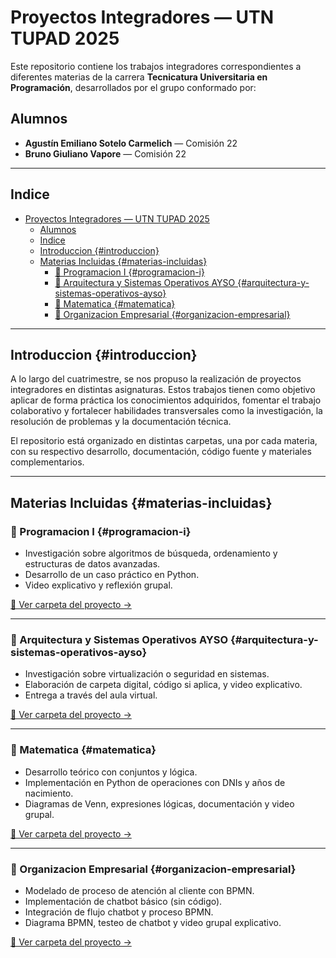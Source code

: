 # Proyectos Integradores — UTN TUPAD 2025

Este repositorio contiene los trabajos integradores correspondientes a diferentes materias de la carrera **Tecnicatura Universitaria en Programación**, desarrollados por el grupo conformado por:

## Alumnos

- **Agustín Emiliano Sotelo Carmelich** — Comisión 22  
- **Bruno Giuliano Vapore** — Comisión 22

---

## Indice

- [Proyectos Integradores — UTN TUPAD 2025](#proyectos-integradores--utn-tupad-2025)
  - [Alumnos](#alumnos)
  - [Indice](#indice)
  - [Introduccion {#introduccion}](#introduccion-introduccion)
  - [Materias Incluidas {#materias-incluidas}](#materias-incluidas-materias-incluidas)
    - [📌 Programacion I {#programacion-i}](#-programacion-i-programacion-i)
    - [📌 Arquitectura y Sistemas Operativos AYSO {#arquitectura-y-sistemas-operativos-ayso}](#-arquitectura-y-sistemas-operativos-ayso-arquitectura-y-sistemas-operativos-ayso)
    - [📌 Matematica {#matematica}](#-matematica-matematica)
    - [📌 Organizacion Empresarial {#organizacion-empresarial}](#-organizacion-empresarial-organizacion-empresarial)

---

## Introduccion {#introduccion}

A lo largo del cuatrimestre, se nos propuso la realización de proyectos integradores en distintas asignaturas. Estos trabajos tienen como objetivo aplicar de forma práctica los conocimientos adquiridos, fomentar el trabajo colaborativo y fortalecer habilidades transversales como la investigación, la resolución de problemas y la documentación técnica.

El repositorio está organizado en distintas carpetas, una por cada materia, con su respectivo desarrollo, documentación, código fuente y materiales complementarios.

---

## Materias Incluidas {#materias-incluidas}

### 📌 Programacion I {#programacion-i}

- Investigación sobre algoritmos de búsqueda, ordenamiento y estructuras de datos avanzadas.  
- Desarrollo de un caso práctico en Python.  
- Video explicativo y reflexión grupal.

[🔗 Ver carpeta del proyecto →](./Programacion1)

---

### 📌 Arquitectura y Sistemas Operativos AYSO {#arquitectura-y-sistemas-operativos-ayso}

- Investigación sobre virtualización o seguridad en sistemas.  
- Elaboración de carpeta digital, código si aplica, y video explicativo.  
- Entrega a través del aula virtual.

[🔗 Ver carpeta del proyecto →](./AySO)

---

### 📌 Matematica {#matematica}

- Desarrollo teórico con conjuntos y lógica.  
- Implementación en Python de operaciones con DNIs y años de nacimiento.  
- Diagramas de Venn, expresiones lógicas, documentación y video grupal.

[🔗 Ver carpeta del proyecto →](./Matematica)

---

### 📌 Organizacion Empresarial {#organizacion-empresarial}

- Modelado de proceso de atención al cliente con BPMN.  
- Implementación de chatbot básico (sin código).  
- Integración de flujo chatbot y proceso BPMN.  
- Diagrama BPMN, testeo de chatbot y video grupal explicativo.

[🔗 Ver carpeta del proyecto →](./OrganizacionEmpresarial)

